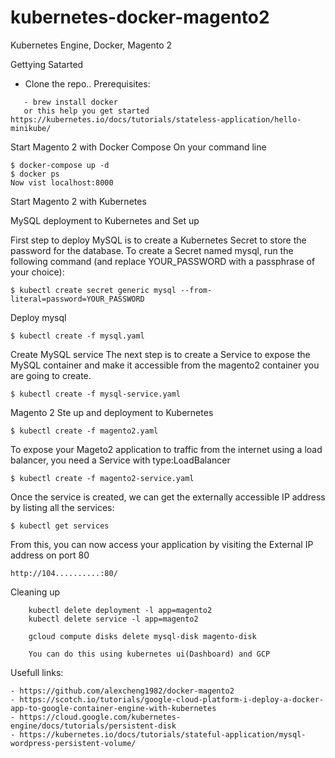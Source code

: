 # kubernetes-docker-magento2
Kubernetes Engine, Docker, Magento 2

Gettying Satarted
- Clone the repo..
Prerequisites:
```- Install Docker: https://www.docker.com  
   - brew install docker
   or this help you get started https://kubernetes.io/docs/tutorials/stateless-application/hello-minikube/
```
Start Magento 2 with Docker Compose
On your command line
```
$ docker-compose up -d
$ docker ps
Now vist localhost:8000
```
Start Magento 2 with Kubernetes

MySQL deployment to Kubernetes and Set up

First step to deploy MySQL is to create a Kubernetes Secret to store the password for the database. To create a Secret named mysql, run the following command (and replace YOUR_PASSWORD with a passphrase of your choice):
```
$ kubectl create secret generic mysql --from-literal=password=YOUR_PASSWORD
```
Deploy mysql
```
$ kubectl create -f mysql.yaml
```
Create MySQL service
The next step is to create a Service to expose the MySQL container and make it accessible from the magento2 container you are going to create.
```
$ kubectl create -f mysql-service.yaml
```

Magento 2 Ste up and deployment to Kubernetes
```
$ kubectl create -f magento2.yaml
```
To expose your Mageto2 application to traffic from the internet using a load balancer, you need a Service with type:LoadBalancer
```
$ kubectl create -f magento2-service.yaml
```
Once the service is created, we can get the externally accessible IP address by listing all the services:
```
$ kubectl get services
```

From this, you can now access your application by visiting the External IP address on port 80
```
http://104..........:80/
```
Cleaning up
``` kubectl delete secret  mysql
    kubectl delete deployment -l app=magento2
    kubectl delete service -l app=magento2

    gcloud compute disks delete mysql-disk magento-disk

    You can do this using kubernetes ui(Dashboard) and GCP
```
Usefull links:
```
- https://github.com/alexcheng1982/docker-magento2
- https://scotch.io/tutorials/google-cloud-platform-i-deploy-a-docker-app-to-google-container-engine-with-kubernetes
- https://cloud.google.com/kubernetes-engine/docs/tutorials/persistent-disk
- https://kubernetes.io/docs/tutorials/stateful-application/mysql-wordpress-persistent-volume/
```
